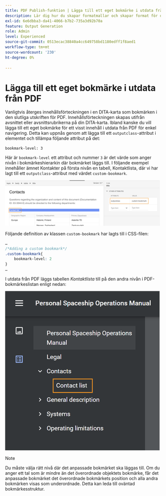 ```yaml
---
title: PDF Publish-funktion | Lägga till ett eget bokmärke i utdata från PDF
description: Lär dig hur du skapar formatmallar och skapar format för ditt innehåll.
exl-id: 6e6dbba3-da41-4066-b7b2-735a3d92b70a
feature: Output Generation
role: Admin
level: Experienced
source-git-commit: 0513ecac38840a4cc649758bd1180edff1f8aed1
workflow-type: tm+mt
source-wordcount: '230'
ht-degree: 0%

---
```


# Lägga till ett eget bokmärke i utdata från PDF

Vanligtvis återges innehållsförteckningen i en DITA-karta som bokmärken i den slutliga utskriften för PDF. Innehållsförteckningen skapas utifrån avsnittet eller avsnittsrubrikerna på din DITA-karta. Ibland kanske du vill lägga till ett eget bokmärke för ett visst innehåll i utdata från PDF för enkel navigering. Detta kan uppnås genom att lägga till ett `outputclass`-attribut i elementet och tillämpa följande attribut på det:

`bookmark-level: 3`

Här är `bookmark-level` ett attribut och nummer `3` är det värde som anger nivån i bokmärkeshierarkin där bokmärket läggs till. I följande exempel innehåller ämnet Kontakter på första nivån en tabell, Kontaktlista, där vi har lagt till ett `outputclass`-attribut med värdet `custom-bookmark`.


<img src="./assets/custom-bookmark-attribute.png" width="500">

Följande definition av klassen `custom-bookmark` har lagts till i CSS-filen:

```css
…
/*Adding a custom bookmark*/
.custom-bookmark{
    bookmark-level: 2
}
…
```

I utdata från PDF läggs tabellen *Kontaktlista* till på den andra nivån i PDF-bokmärkeslistan enligt nedan:

<img src="./assets/custom-bookmark-in-pdf-output.png" width="500">

>[!NOTE]
>
>Du måste välja rätt nivå där det anpassade bokmärket ska läggas till. Om du anger ett tal som är mindre än det överordnade objektets bokmärke, får det anpassade bokmärket det överordnade bokmärkets position och alla andra bokmärken visas som underordnade. Detta kan leda till oväntad bokmärkesstruktur.
